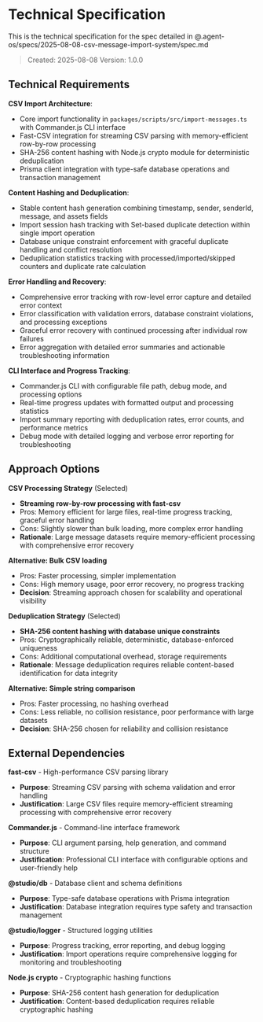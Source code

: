 # Technical Specification

This is the technical specification for the spec detailed in @.agent-os/specs/2025-08-08-csv-message-import-system/spec.md

> Created: 2025-08-08
> Version: 1.0.0

## Technical Requirements

**CSV Import Architecture**:

- Core import functionality in `packages/scripts/src/import-messages.ts` with Commander.js CLI interface
- Fast-CSV integration for streaming CSV parsing with memory-efficient row-by-row processing
- SHA-256 content hashing with Node.js crypto module for deterministic deduplication
- Prisma client integration with type-safe database operations and transaction management

**Content Hashing and Deduplication**:

- Stable content hash generation combining timestamp, sender, senderId, message, and assets fields
- Import session hash tracking with Set-based duplicate detection within single import operation
- Database unique constraint enforcement with graceful duplicate handling and conflict resolution
- Deduplication statistics tracking with processed/imported/skipped counters and duplicate rate calculation

**Error Handling and Recovery**:

- Comprehensive error tracking with row-level error capture and detailed error context
- Error classification with validation errors, database constraint violations, and processing exceptions
- Graceful error recovery with continued processing after individual row failures
- Error aggregation with detailed error summaries and actionable troubleshooting information

**CLI Interface and Progress Tracking**:

- Commander.js CLI with configurable file path, debug mode, and processing options
- Real-time progress updates with formatted output and processing statistics
- Import summary reporting with deduplication rates, error counts, and performance metrics
- Debug mode with detailed logging and verbose error reporting for troubleshooting

## Approach Options

**CSV Processing Strategy** (Selected)

- **Streaming row-by-row processing with fast-csv**
- Pros: Memory efficient for large files, real-time progress tracking, graceful error handling
- Cons: Slightly slower than bulk loading, more complex error handling
- **Rationale**: Large message datasets require memory-efficient processing with comprehensive error recovery

**Alternative: Bulk CSV loading**

- Pros: Faster processing, simpler implementation
- Cons: High memory usage, poor error recovery, no progress tracking
- **Decision**: Streaming approach chosen for scalability and operational visibility

**Deduplication Strategy** (Selected)

- **SHA-256 content hashing with database unique constraints**
- Pros: Cryptographically reliable, deterministic, database-enforced uniqueness
- Cons: Additional computational overhead, storage requirements
- **Rationale**: Message deduplication requires reliable content-based identification for data integrity

**Alternative: Simple string comparison**

- Pros: Faster processing, no hashing overhead
- Cons: Less reliable, no collision resistance, poor performance with large datasets
- **Decision**: SHA-256 chosen for reliability and collision resistance

## External Dependencies

**fast-csv** - High-performance CSV parsing library

- **Purpose**: Streaming CSV parsing with schema validation and error handling
- **Justification**: Large CSV files require memory-efficient streaming processing with comprehensive error recovery

**Commander.js** - Command-line interface framework

- **Purpose**: CLI argument parsing, help generation, and command structure
- **Justification**: Professional CLI interface with configurable options and user-friendly help

**@studio/db** - Database client and schema definitions

- **Purpose**: Type-safe database operations with Prisma integration
- **Justification**: Database integration requires type safety and transaction management

**@studio/logger** - Structured logging utilities

- **Purpose**: Progress tracking, error reporting, and debug logging
- **Justification**: Import operations require comprehensive logging for monitoring and troubleshooting

**Node.js crypto** - Cryptographic hashing functions

- **Purpose**: SHA-256 content hash generation for deduplication
- **Justification**: Content-based deduplication requires reliable cryptographic hashing
